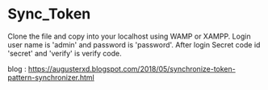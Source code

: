 # Sync_Token

Clone the file and copy into your localhost using WAMP or XAMPP. Login user name is 'admin' and password is 'password'. After login Secret code id 'secret' and 'verify' is verify code.

blog : https://augusterxd.blogspot.com/2018/05/synchronize-token-pattern-synchronizer.html
